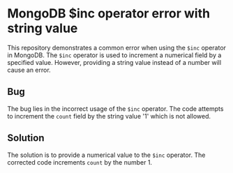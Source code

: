 # MongoDB $inc operator error with string value
This repository demonstrates a common error when using the `$inc` operator in MongoDB. The `$inc` operator is used to increment a numerical field by a specified value. However, providing a string value instead of a number will cause an error.

## Bug
The bug lies in the incorrect usage of the `$inc` operator.  The code attempts to increment the `count` field by the string value '1' which is not allowed.

## Solution
The solution is to provide a numerical value to the `$inc` operator.  The corrected code increments `count` by the number 1.
